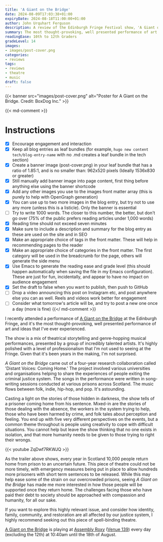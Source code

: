 ```yaml
---
title: 'A Giant on the Bridge'
date: 2024-08-09T17:03:38+01:00
expiryDate: 2024-08-18T11:00:00+01:00
author: John Urquhart Ferguson
description: A review of the Edinburgh Fringe Festival show, 'A Giant on the Bridge.'
summary: The most thought-provoking, well presented performance of art and ideas that I've ever experienced.
readingEase: 10th to 12th Graders
gradeLevel: 14
images:
- images/post-cover.png
categories:
- reviews
tags:
- reviews
- theatre
- music
draft: false
---
```


{{< banner src="images/post-cover.png" alt="Poster for A Giant on the Bridge. Credit: BoxDog Inc." >}}

{{< md-comment >}}
# Instructions

- [x] Encourage engagement and interaction
- [x] Keep all blog entries as leaf bundles (for example, `hugo new content tech/blog-entry-name` with no .md creates a leaf bundle in the tech section)
- [x] Create a banner image (post-cover.png) in your leaf bundle that has a ratio of 1.85:1, and is no smaller than: 962x520 pixels (Ideally 1536x830 or greater)
- [x] Still manually add banner image into page content, first thing before anything else using the banner shortcode
- [x] Add any other images you use to the images front matter array (this is purely to help with OpenGraph generation)
- [x] You can use up to two more images in the blog entry, but try not to use any more (unless this is a listicle). Only the banner is essential
- [ ] Try to write 1000 words. The closer to this number, the better, but don't go over (75% of the public prefers reading articles under 1,000 words)
- [x] Reading time should not exceed seven minutes
- [x] Make sure to include a description and summary for the blog entry as these are used on the site and in SEO
- [x] Make an appropriate choice of tags in the front matter. These will help in recommending pages to the reader
- [x] Make an appropriate choice of categories in the front matter. The first category will be used in the breadcrumb for the page, others will generate the side menu
- [x] Use Emacs to generate the reading ease and grade level (this should happen automatically when saving the file in my Emacs configuration). These are just for fun, incidentally, and appear to have no impact on audience engagement
- [x] Set the draft to false when you want to publish, then push to GitHub
- [ ] Drop a video announcing this post on Instagram etc, and post anywhere else you can as well. Reels and videos work better for engagement
- [ ] Consider what tomorrow's article will be, and try to post a new one once a day (more is fine)
{{</ md-comment >}}

I recently attended a performance of [A Giant on the Bridge](https://tickets.edfringe.com/whats-on/giant-on-the-bridge) at the Edinburgh Fringe, and it's the most thought-provoking, well presented performance of art and ideas that I've ever experienced.

The show is a mix of theatrical storytelling and genre-hopping musical performances, presented by a group of incredibly talented artists. It's highly polished with a level of professionalism that I'm not used to seeing at the Fringe. Given that it's been years in the making, I'm not surprised.

*A Giant on the Bridge* came out of a four-year research collaboration called 'Distant Voices: Coming Home.' The project involved various universities and organisations helping to share the experiences of people exiting the criminal justice system. The songs in the performance were written in song-writing sessions conducted at various prisons across Scotland. The music flows between folk, indie, hip-hop, and pop. It's astounding.

Casting a light on the stories of those hidden in darkness, the show tells of a prisoner coming home from his sentence. Mixed-in are the stories of those dealing with the absence, the workers in the system trying to help, those who have been harmed by crime, and folk tales about perception and feeling. You end up with five very different perspectives on the events, but a common theme throughout is people using creativity to cope with difficult situations. You cannot help but leave the show thinking that no one exists in isolation, and that more humanity needs to be given to those trying to right their wrongs.

{{< youtube ZqDwf7RKWJQ >}}

As the trailer above shows, every year in Scotland 10,000 people return home from prison to an uncertain future. This piece of theatre could not be more timely, with emergency measures being put in place to allow hundreds more prisoners with short term sentences to be released. While this may help ease some of the strain on our overcrowded prisons, seeing *A Giant on the Bridge* has made me more interested in how those people will be supported once they return home. The challenges facing those who have paid their debt to society should be approached with compassion and humanity, for all our sake.

If you want to explore this highly relevant issue, and consider how identity, family, community, and restoration are all affected by our justice system, I highly recommend seeking out this piece of spell-binding theatre.

[A Giant on the Bridge](https://tickets.edfringe.com/whats-on/giant-on-the-bridge) is playing at [Assembly Roxy](https://assemblyroxy.com/) ([Venue 139](https://tickets.edfringe.com/venues/assembly-roxy)) every day (excluding the 12th) at 10:40am until the 18th of August.
